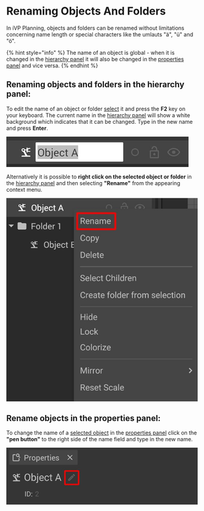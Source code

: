 # Renaming Objects And Folders

In iVP Planning, objects and folders can be renamed without limitations concerning name length or special characters like the umlauts "ä", "ü" and "ö".

{% hint style="info" %}
The name of an object is global - when it is changed in the [hierarchy panel](../user-interface/hierarchy-panel.md) it will also be changed in the [properties panel](../user-interface/the-properties-panel.md) and vice versa.
{% endhint %}

## Renaming objects and folders in the hierarchy panel:

To edit the name of an object or folder [select](../machines/selecting-and-moving-objects.md) it and press the **F2** key on your keyboard. The current name in the [hierarchy panel](../user-interface/hierarchy-panel.md) will show a white background which indicates that it can be changed. Type in the new name and press **Enter**.

![](../../../.gitbook/assets/hierarchy_rename_active.jpg)

Alternatively it is possible to **right click on the selected object or folder** in the [hierarchy panel](../user-interface/hierarchy-panel.md) and then selecting **"Rename"** from the appearing context menu.

![](../../../.gitbook/assets/hierarchy_context_rename.jpg)

## Rename objects in the properties panel:

To change the name of a [selected object](../machines/selecting-and-moving-objects.md) in the [properties panel](../user-interface/the-properties-panel.md) click on the **"pen button"** to the right side of the name field and type in the new name.

![](../../../.gitbook/assets/Properties_rename.jpg)
